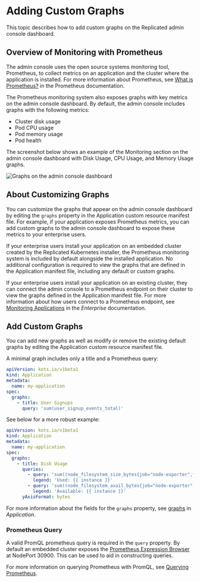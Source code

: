 # Adding Custom Graphs

This topic describes how to add custom graphs on the Replicated admin console dashboard.

## Overview of Monitoring with Prometheus

The admin console uses the open source systems monitoring tool, Prometheus, to collect metrics on an application and the cluster where the application is installed. For more information about Prometheus, see [What is Prometheus?](https://prometheus.io/docs/introduction/overview/) in the Prometheus documentation.

The Prometheus monitoring system also exposes graphs with key metrics on the admin console dashboard. By default, the admin console includes graphs with the following metrics:

* Cluster disk usage
* Pod CPU usage
* Pod memory usage
* Pod health

The screenshot below shows an example of the Monitoring section on the admin console dashboard with Disk Usage, CPU Usage, and Memory Usage graphs.

![Graphs on the admin console dashboard](/images/kotsadm-dashboard-graph.png)

## About Customizing Graphs

You can customize the graphs that appear on the admin console dashboard by editing the `graphs` property in the Application custom resource manifest file. For example, if your application exposes Prometheus metrics, you can add custom graphs to the admin console dashboard to expose these metrics to your enterprise users.

If your enterprise users install your application on an embedded cluster created by the Replicated Kubernetes installer, the Prometheus monitoring system is included by default alongside the installed application. No additional configuration is required to view the graphs that are defined in the Application manifest file, including any default or custom graphs.

If your enterprise users install your application on an existing cluster, they can connect the admin console to a Prometheus endpoint on their cluster to view the graphs defined in the Application manifest file. For more information about how users connect to a Prometheus endpoint, see [Monitoring Applications](../enterprise/monitoring-applications) in the _Enterprise_ documentation.

## Add Custom Graphs

You can add new graphs as well as modify or remove the existing default graphs by editing the Application custom resource manifest file.

A minimal graph includes only a title and a Prometheus query:

```yaml
apiVersion: kots.io/v1beta1
kind: Application
metadata:
  name: my-application
spec:
  graphs:
    - title: User Signups
      query: 'sum(user_signup_events_total)'
```

See below for a more robust example:

```yaml
apiVersion: kots.io/v1beta1
kind: Application
metadata:
  name: my-application
spec:
  graphs:
    - title: Disk Usage
      queries:
        - query: 'sum((node_filesystem_size_bytes{job="node-exporter",fstype!="",instance!=""} - node_filesystem_avail_bytes{job="node-exporter", fstype!=""})) by (instance)'
          legend: 'Used: {{ instance }}'
        - query: 'sum((node_filesystem_avail_bytes{job="node-exporter",fstype!="",instance!=""})) by (instance)'
          legend: 'Available: {{ instance }}'
      yAxisFormat: bytes
```

For more information about the fields for the `graphs` property, see [graphs](../reference/custom-resource-application#graphs) in _Application_.

### Prometheus Query

A valid PromQL prometheus query is required in the `query` property.
By default an embedded cluster exposes the [Prometheus Expression Browser](https://prometheus.io/docs/visualization/browser/) at NodePort 30900.
This can be used to aid in constructing queries.

For more information on querying Prometheus with PromQL, see [Querying Prometheus](https://prometheus.io/docs/prometheus/latest/querying/basics/).
